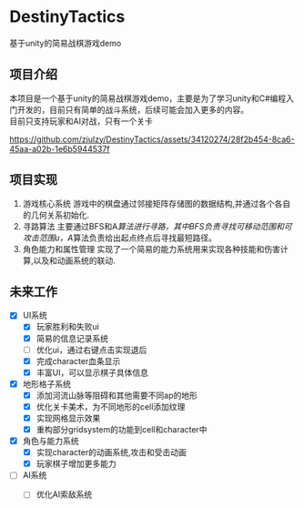 # DestinyTactics
基于unity的简易战棋游戏demo
## 项目介绍
本项目是一个基于unity的简易战棋游戏demo，主要是为了学习unity和C#编程入门开发的，目前只有简单的战斗系统，后续可能会加入更多的内容。  
目前只支持玩家和AI对战，只有一个关卡  

[//]: # (![]&#40;image.jpg&#41;)
[//]: # (<iframe height=498 width=510 src="./video.mkv">  )
https://github.com/zjulzy/DestinyTactics/assets/34120274/28f2b454-8ca6-45aa-a02b-1e6b5944537f

## 项目实现
1. 游戏核心系统
游戏中的棋盘通过邻接矩阵存储图的数据结构,并通过各个各自的几何关系初始化.
2. 寻路算法
主要通过BFS和A*算法进行寻路，其中BFS负责寻找可移动范围和可攻击范围u，A*算法负责给出起点终点后寻找最短路径。 
3. 角色能力和属性管理
实现了一个简易的能力系统用来实现各种技能和伤害计算,以及和动画系统的联动.  

## 未来工作

* [x] UI系统
  * [x] 玩家胜利和失败ui
  * [x] 简易的信息记录系统
  * [ ] 优化ui，通过右键点击实现退后
  * [x] 完成character血条显示
  * [x] 丰富UI，可以显示棋子具体信息
  
* [x] 地形格子系统
  * [x] 添加河流山脉等阻碍和其他需要不同ap的地形
  * [x] 优化关卡美术，为不同地形的cell添加纹理
  * [x] 实现网格显示效果
  * [x] 重构部分gridsystem的功能到cell和character中
  
* [x] 角色与能力系统
  * [x] 实现character的动画系统,攻击和受击动画
  * [x] 玩家棋子增加更多能力

* [ ] AI系统
  * [ ] 优化AI索敌系统



